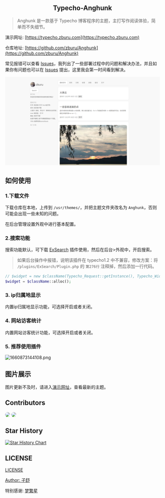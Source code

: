 
<div align="center"><h2>Typecho-Anghunk</h2></div>

>Anghunk 是一款基于 Typecho 博客程序的主题，主打写作阅读体验，简单而不失细节。

演示网址: [https://typecho.zburu.com](https://typecho.zburu.com)  

仓库地址: [https://github.com/zburu/Anghunk](https://github.com/zburu/Anghunk)


常见报错可以查看 [Issues](https://github.com/zburu/Anghunk/issues)，我列出了一些部署过程中的问题和解决办法，并且如果你有问题也可以在 [Issues](https://github.com/zburu/Anghunk/issues) 提出，这里我会第一时间看到解决。

![](./screenshot.png)

## 如何使用

### 1.下载文件

下载仓库在本地，上传到 `/usr/themes/`，并把主题文件夹改名为 `Anghunk`，否则可能会出现一些未知的问题。

在后台管理设置外观中进行基本配置。

### 2.搜索功能

搜索功能默认，可下载 [ExSearch](https://github.com/AlanDecode/Typecho-Plugin-ExSearch) 插件使用，然后在后台>外观中，开启搜索。

>如果后台操作中报错，说明该插件在 typecho1.2 中不兼容，修改方案：将 `/plugins/ExSearch/Plugin.php` 的 `第276行` 注释掉，然后添加一行代码。

```php
// $widget = new $className(Typecho_Request::getInstance(), Typecho_Widget_Helper_Empty::getInstance());
$widget = $className::alloc();
```

### 3. ip归属地显示

内置ip归属地显示功能，可选择开启或者关闭。

### 4. 网站访客统计

内置网站访客统计功能，可选择开启或者关闭。


### 5. 推荐使用插件

![1660873144108.png](https://oss.zburu.com/i/2022/08/19/62fee9b933083.png)


## 图片展示

图片更新不及时，请进入[演示网址](https://typecho.zburu.com)，查看最新的主题。

## Contributors 

<a href="https://github.com/zburu" target="_blank"><img style="width:40px;border-radius:50%;" src="https://avatars.githubusercontent.com/u/65840178?v=4"></a>
<a href="https://www.emoao.com/" target="_blank"><img style="width:40px;border-radius:50%;" src="https://q2.qlogo.cn/g?b=qq&nk=2502393029&s=100"></a>

## Star History

[![Star History Chart](https://api.star-history.com/svg?repos=zburu/Anghunk&type=Date)](https://star-history.com/#zburu/Anghunk&Date)

## LICENSE

[LICENSE](./LICENSE)

[Author: 子舒](https://zburu.com)

特别感谢: [梦繁星](https://www.emoao.com/)
